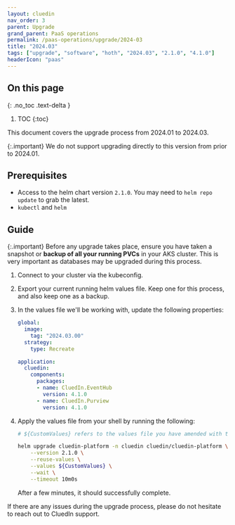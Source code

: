 ```yaml
---
layout: cluedin
nav_order: 3
parent: Upgrade
grand_parent: PaaS operations
permalink: /paas-operations/upgrade/2024-03
title: "2024.03"
tags: ["upgrade", "software", "hoth", "2024.03", "2.1.0", "4.1.0"]
headerIcon: "paas"
---
```

## On this page
{: .no_toc .text-delta }
1. TOC
{:toc}

This document covers the upgrade process from 2024.01 to 2024.03.

{:.important}
We do not support upgrading directly to this version from prior to 2024.01.

## Prerequisites
- Access to the helm chart version `2.1.0`. You may need to `helm repo update` to grab the latest.
- `kubectl` and `helm`

## Guide

{:.important}
Before any upgrade takes place, ensure you have taken a snapshot or **backup of all your running PVCs** in your AKS cluster. This is very important as databases may be upgraded during this process.

1. Connect to your cluster via the kubeconfig.
1. Export your current running helm values file. Keep one for this process, and also keep one as a backup.
1. In the values file we'll be working with, update the following properties:

    ```yaml
    global:
      image:
        tag: "2024.03.00"
      strategy:
        type: Recreate

    application:
      cluedin:
        components:
          packages:
          - name: CluedIn.EventHub
            version: 4.1.0
          - name: CluedIn.Purview
            version: 4.1.0
    ```

1. Apply the values file from your shell by running the following:

    ```bash
    # ${CustomValues} refers to the values file you have amended with the above changes. Please type the full path here.

    helm upgrade cluedin-platform -n cluedin cluedin/cluedin-platform \
        --version 2.1.0 \
        --reuse-values \
        --values ${CustomValues} \
        --wait \
        --timeout 10m0s
    ```

    After a few minutes, it should successfully complete.

If there are any issues during the upgrade process, please do not hesitate to reach out to CluedIn support.